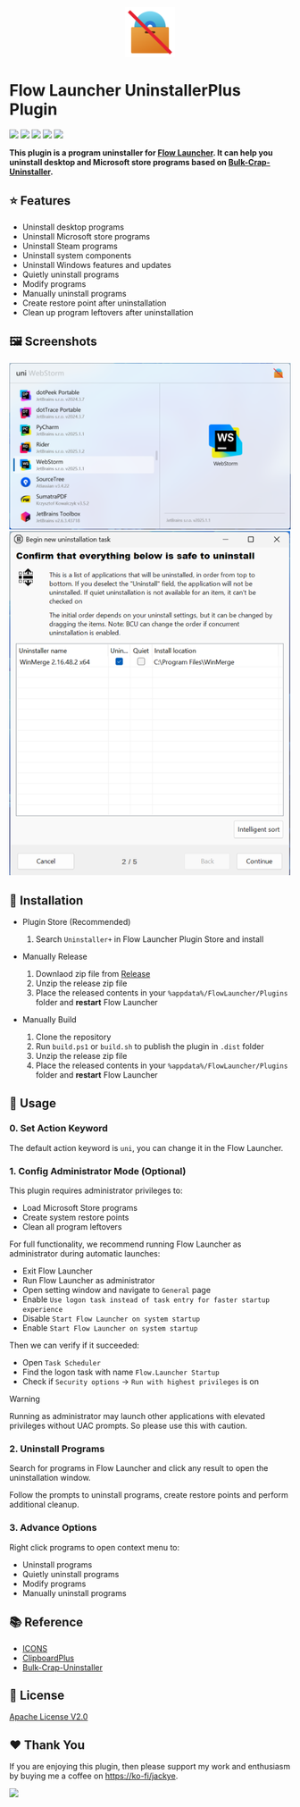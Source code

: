 <p align="center">
  <img src="./src/Flow.Launcher.Plugin.UninstallerPlus/Images/icon.png" width="90">
</p>

# Flow Launcher UninstallerPlus Plugin

<p>
  <img src="https://img.shields.io/maintenance/yes/3000">
  <a href="https://github.com/Flow-Launcher/Flow.Launcher"><img src="https://img.shields.io/badge/Flow%20Launcher-2.0.0+-blue"></a>
  <img src="https://img.shields.io/github/release-date/Jack251970/Flow.Launcher.Plugin.UninstallerPlus">
  <a href="https://github.com/Jack251970/Flow.Launcher.Plugin.UninstallerPlus/releases/latest"><img src="https://img.shields.io/github/v/release/Jack251970/Flow.Launcher.Plugin.UninstallerPlus"></a>
  <img src="https://img.shields.io/github/license/Jack251970/Flow.Launcher.Plugin.UninstallerPlus">
</p>

**This plugin is a program uninstaller for [Flow Launcher](https://github.com/Flow-Launcher/Flow.Launcher). It can help you uninstall desktop and Microsoft store programs based on [Bulk-Crap-Uninstaller](https://github.com/Klocman/Bulk-Crap-Uninstaller).**

## ⭐ Features

- Uninstall desktop programs
- Uninstall Microsoft store programs
- Uninstall Steam programs
- Uninstall system components
- Uninstall Windows features and updates
- Quietly uninstall programs
- Modify programs
- Manually uninstall programs
- Create restore point after uninstallation
- Clean up program leftovers after uninstallation

## 🖼️ Screenshots

<picture>
  <source media="(prefers-color-scheme: dark)" srcset="./images/screenshot1_dark.png">
  <source media="(prefers-color-scheme: light)" srcset="./images/screenshot1_light.png">
  <img alt="Screenshot 1" src="./images/screenshot1_light.png">
</picture>

<picture>
  <source media="(prefers-color-scheme: dark)" srcset="./images/screenshot2_dark.png">
  <source media="(prefers-color-scheme: light)" srcset="./images/screenshot2_light.png">
  <img alt="Screenshot 2" src="./images/screenshot2_light.png">
</picture>

## 🚀 Installation

* Plugin Store (Recommended)

  1. Search `Uninstaller+` in Flow Launcher Plugin Store and install

* Manually Release

  1. Downlaod zip file from [Release](https://github.com/Jack251970/Flow.Launcher.Plugin.UninstallerPlus/releases)
  2. Unzip the release zip file
  3. Place the released contents in your `%appdata%/FlowLauncher/Plugins` folder and **restart** Flow Launcher

* Manually Build

  1. Clone the repository
  2. Run `build.ps1` or `build.sh` to publish the plugin in `.dist` folder
  3. Unzip the release zip file
  4. Place the released contents in your `%appdata%/FlowLauncher/Plugins` folder and **restart** Flow Launcher

## 📝 Usage

### 0. Set Action Keyword

The default action keyword is `uni`, you can change it in the Flow Launcher.

### 1. Config Administrator Mode (Optional)

This plugin requires administrator privileges to:

* Load Microsoft Store programs
* Create system restore points
* Clean all program leftovers

For full functionality, we recommend running Flow Launcher as administrator during automatic launches:

* Exit Flow Launcher
* Run Flow Launcher as administrator
* Open setting window and navigate to `General` page
* Enable `Use logon task instead of task entry for faster startup experience`
* Disable `Start Flow Launcher on system startup`
* Enable `Start Flow Launcher on system startup`

Then we can verify if it succeeded:

* Open `Task Scheduler`
* Find the logon task with name `Flow.Launcher Startup`
* Check if `Security options` -> `Run with highest privileges` is on

> [!WARNING]
> Running as administrator may launch other applications with elevated privileges without UAC prompts.
> So please use this with caution.

### 2. Uninstall Programs

Search for programs in Flow Launcher and click any result to open the uninstallation window.

Follow the prompts to uninstall programs, create restore points and perform additional cleanup.

### 3. Advance Options

Right click programs to open context menu to:

* Uninstall programs
* Quietly uninstall programs
* Modify programs
* Manually uninstall programs

## 📚 Reference

- [ICONS](https://icons8.com/icons)
- [ClipboardPlus](https://github.com/Jack251970/Flow.Launcher.Plugin.ClipboardPlus)
- [Bulk-Crap-Uninstaller](https://github.com/Klocman/Bulk-Crap-Uninstaller)

## 📄 License

[Apache License V2.0](LICENSE)

## ❤️ Thank You

If you are enjoying this plugin, then please support my work and enthusiasm by buying me a coffee on
[https://ko-fi/jackye](https://ko-fi.com/jackye).

[<img style="float:left" src="https://user-images.githubusercontent.com/14358394/115450238-f39e8100-a21b-11eb-89d0-fa4b82cdbce8.png" width="200">](https://ko-fi.com/jackye)
